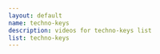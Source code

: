 ```yaml
--- 
layout: default
name: techno-keys
description: videos for techno-keys list
list: techno-keys
---
```


<div class="player">
<div id="player"><!-- "https://www.youtube.com/watch?v={{site.data.lists[page.list][0]}}" --></div>
</div>

